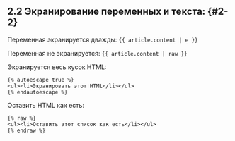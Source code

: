 ## 2.2 Экранирование переменных и текста: {#2-2}

Переменная экранируется дважды: ```{{ article.content | е }} ```

Переменная не экранируется: ```{{ article.content | raw }}```

Экранируется весь кусок HTML:
```
{% autoescape true %}
<ul><li>Экранировать этот HTML</li></ul>
{% endautoescape %}
```

Оставить HTML как есть:
```
{% raw %}
<ul><li>Оставить этот список как есть</li></ul>
{% endraw %}
```